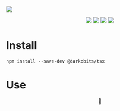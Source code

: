 <a href="#top" id="top">
  <img src="https://user-images.githubusercontent.com/441546/101588294-e7b3d000-399a-11eb-8a6d-31ff539283a5.png" style="max-width: 100%">
</a>
<p align="center">
  <a href="https://www.npmjs.com/package/@darkobits/tsx"><img src="https://img.shields.io/npm/v/@darkobits/tsx.svg?style=flat-square"></a>
  <a href="https://github.com/darkobits/tsx/actions?query=workflow%3Aci"><img src="https://img.shields.io/github/actions/workflow/status/darkobits/tsx/ci.yml?style=flat-square"></a>
  <a href="https://depfu.com/github/darkobits/tsx"><img src="https://img.shields.io/depfu/darkobits/tsx?style=flat-square"></a>
  <a href="https://conventionalcommits.org"><img src="https://img.shields.io/static/v1?label=commits&message=conventional&style=flat-square&color=398AFB"></a>
</p>


# Install

```
npm install --save-dev @darkobits/tsx
```

# Use

<p align="center">
🚧
</p>
